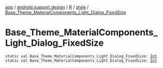 [app](../../../index.md) / [android.support.design](../../index.md) / [R](../index.md) / [style](index.md) / [Base_Theme_MaterialComponents_Light_Dialog_FixedSize](./-base_-theme_-material-components_-light_-dialog_-fixed-size.md)

# Base_Theme_MaterialComponents_Light_Dialog_FixedSize

`static val Base_Theme_MaterialComponents_Light_Dialog_FixedSize: `[`Int`](https://kotlinlang.org/api/latest/jvm/stdlib/kotlin/-int/index.html)
`static val Base_Theme_MaterialComponents_Light_Dialog_FixedSize: `[`Int`](https://kotlinlang.org/api/latest/jvm/stdlib/kotlin/-int/index.html)